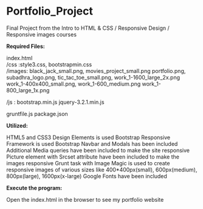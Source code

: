 # Portfolio_Project

Final Project from the Intro to HTML & CSS / Responsive Design / Responsive images courses

**Required Files:**

index.html <br />
/css   :style3.css, bootstrapmin.css <br />
/images: black_jack_small.png, movies_project_small.png
         portfolio.png, subadhra_logo.png,
         tic_tac_toe_small.png, work_1-1600_large_2x.png
         work_1-400x400_small.png, work_1-600_medium.png
         work_1-800_large_1x.png

/js    : bootstrap.min.js
         jquery-3.2.1.min.js

gruntfile.js
package.json

**Utilized:**

HTML5 and CSS3 Design Elements is used
Bootstrap Responsive Framework is used
Bootstrap Navbar and Modals has been included
Additional Media queries have been included to make the site responsive
Picture element with Srcset attribute have been included to make the images responsive
Grunt task with Image Magic is used to create responsive images of various sizes
like 400*400px(small), 600px(medium), 800px(large), 1600px(x-large)
Google Fonts have been included

**Execute the program:**

Open the index.html in the browser to see my portfolio website

